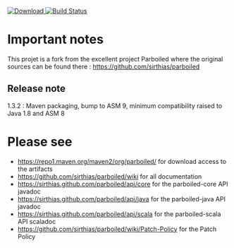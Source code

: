 [ ![Download](https://api.bintray.com/packages/byoskill/byoskill-parboiled/parboiled/images/download.svg) ](https://bintray.com/byoskill/byoskill-parboiled/parboiled/_latestVersion)
[![Build Status](https://travis-ci.org/Byoskill/parboiled.svg?branch=master)](https://travis-ci.org/Byoskill/parboiled)

# Important notes

This projet is a fork from the excellent project Parboiled where the original sources can be found there : https://github.com/sirthias/parboiled

## Release note 

1.3.2 : Maven packaging, bump to ASM 9, minimum compatibility raised to Java 1.8 and ASM 8

# Please see

* <https://repo1.maven.org/maven2/org/parboiled/> for download access to the artifacts
* <https://github.com/sirthias/parboiled/wiki> for all documentation
* <https://sirthias.github.com/parboiled/api/core> for the parboiled-core API javadoc
* <https://sirthias.github.com/parboiled/api/java> for the parboiled-java API javadoc
* <https://sirthias.github.com/parboiled/api/scala> for the parboiled-scala API scaladoc
* <https://github.com/sirthias/parboiled/wiki/Patch-Policy> for the Patch Policy

